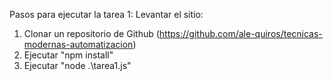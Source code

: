 Pasos para ejecutar la tarea 1:
Levantar el sitio:
1. Clonar un repositorio de Github (https://github.com/ale-quiros/tecnicas-modernas-automatizacion)
2. Ejecutar "npm install" 
2. Ejecutar "node .\tarea1.js"
